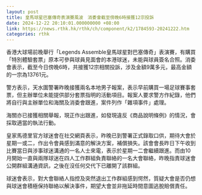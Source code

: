```yaml
---
layout: post
title: 皇馬球星巴塞傳奇表演賽風波　消委會截至傍晚6時接獲12宗投訴
date: 2024-12-22 20:10:01.000000000 +08:00
link: https://news.rthk.hk/rthk/ch/component/k2/1784593-20241222.htm
categories: rthk
---
```


香港大球場前晚舉行「Legends Assemble皇馬球星對巴塞傳奇」表演賽，有購買「特別體驗套票」原本可參與球員見面會的本港球迷，未能與球員簽名合照。消委會表示，截至今日傍晚6時，共接獲12宗相關投訴，涉及金額9萬多元，最高金額的一宗為13761元。

警方表示，天水圍警署昨晚接獲兩名本地男子報案，表示早前購買一場足球賽事套票，但主辦單位未能提供部分套票指明的活動項目。報案人要求警方作紀錄，他們將自行與主辦單位和海關及消委會跟進，案件列作「雜項事件」處理。

海關亦已接獲相關舉報，現正作出跟進，如發現違反《商品說明條例》的情況，會採取適當的執法行動。

皇家馬德里官方球迷會在社交網頁表示，昨晚已到警署正式錄取口供，期待大會於星期一或二，作出令會員感到滿意的解決方案，補償損失。該會會長昨日下午收到比賽當日與涉事球迷溝通的一名人士來電，表示於星期一二會繼續跟進。而由10月開始一直與兩隊球迷在四人工作群組負責聯絡的一名大會聯絡，昨晚指責球迷會公開群組溝通資訊，之後在沒任何交代下已離開了該群組。

球迷會表示，對大會聯絡人指控及突然退出工作群組感到愕然，質疑大會是否仍想與球迷會積極保持聯絡以解決事件，期望大會並非拖延時間意圖逃脫賠償責任。
